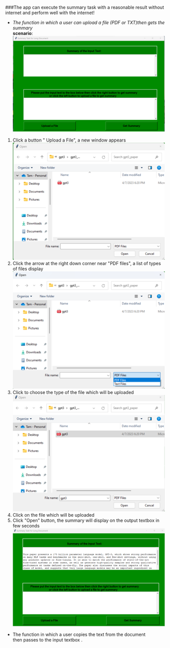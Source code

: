 ﻿###The app  can execute the summary task with a reasonable result without internet and perform well with the internet!<br />
- *The function in which  a user can upload a file (PDF or TXT)then gets the summary*  
**scenario**: 
![](https://github.com/tamdoancong/application/blob/main/Picture/UI_snapshot.png) 
 1. Click a button " Upload a File", a new window appears
![](https://github.com/tamdoancong/application/blob/main/Picture/uploadfile_snapshot.png)
 2. Click the arrow at the right down corner near "PDF files", a list of types of files display
![](https://github.com/tamdoancong/application/blob/main/Picture/arrow_snapshot.png)
 3. Click to choose the type of the file which will be uploaded
![](https://github.com/tamdoancong/application/blob/main/Picture/click_a_file.png)
 4. Click on the file which will be uploaded
 5. Click "Open" button, the summary will display on the output textbox in few seconds
    ![](https://github.com/tamdoancong/application/blob/main/Picture/GPT3_summary_internet.png)
- The function in which a user copies the text from the document  
then passes to the  input textbox .
